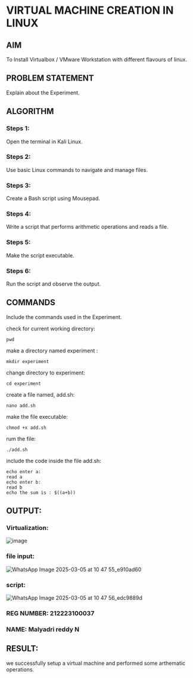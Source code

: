 # VIRTUAL MACHINE CREATION IN LINUX
  ## AIM
  To Install Virtualbox / VMware Workstation with different flavours of linux.
## PROBLEM STATEMENT
  Explain about the Experiment.

## ALGORITHM
 ### Steps 1:
 Open the terminal in Kali Linux.
 ### Steps 2:
 Use basic Linux commands to navigate and manage files.
 ### Steps 3:
 Create a Bash script using Mousepad.
 ### Steps 4:
 Write a script that performs arithmetic operations and reads a file.
 ### Steps 5:
 Make the script executable. 
 ### Steps 6:
 Run the script and observe the output.
## COMMANDS
Include the commands used in the Experiment.

check for current working directory:
```
pwd
```
make a directory named experiment :
```
mkdir experiment
```
change directory to experiment:
```
cd experiment
```
create a file named, add.sh:
```
nano add.sh
```
make the file executable:
```
chmod +x add.sh
```
rum the file:
```
./add.sh
```
include the code inside the file add.sh:
```
echo enter a:
read a
echo enter b:
read b
echo the sum is : $((a+b))
```

## OUTPUT:
### Virtualization:
![image](https://github.com/user-attachments/assets/3be2d025-255b-46d2-b7b6-4aa14412d915)

### file input:
![WhatsApp Image 2025-03-05 at 10 47 55_e910ad60](https://github.com/user-attachments/assets/a4dc9e15-e275-4a9f-b470-3dc007804720)

### script:
![WhatsApp Image 2025-03-05 at 10 47 56_edc9889d](https://github.com/user-attachments/assets/81f5bbe5-5e9f-4c93-85c8-8897d10f3330)


### REG NUMBER: 212223100037
### NAME: Malyadri reddy N

## RESULT:
we successfully setup a virtual machine and performed some arthematic operations.
 

  


